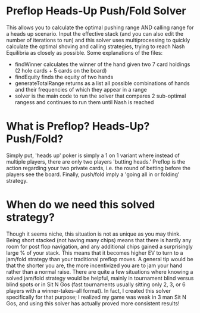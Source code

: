 # Preflop Heads-Up Push/Fold Solver
This allows you to calculate the optimal pushing range AND calling range for a heads up scenario. Input the effective stack (and you can also edit the number of iterations to run) and this solver uses multiprocessing to quickly calculate the optimal shoving and calling strategies, trying to reach Nash Equilibria as closely as possible. 
Some explanations of the files: 
- findWinner calculates the winner of the hand given two 7 card holdings (2 hole cards + 5 cards on the board)
- findEquity finds the equity of two hands 
- generateTotalRange returns as a list all possible combinations of hands and their frequencies of which they appear in a range 
- solver is the main code to run the solver that compares 2 sub-optimal rangess and continues to run them until Nash is reached

# What is Preflop? Heads-Up? Push/Fold?
Simply put, 'heads up' poker is simply a 1 on 1 variant where instead of multiple players, there are only two players 'butting heads.' Preflop is the action regarding your two private cards, i.e. the round of betting before the players see the board. Finally, push/fold imply a 'going all in or folding' strategy. 

# When do we need this solved strategy?
Though it seems niche, this situation is not as unique as you may think. Being short stacked (not having many chips) means that there is hardly any room for post flop navigation, and any additional chips gained a surprisingly large % of your stack. This means that it becomes higher EV to turn to a jam/fold strategy than your traditional preflop moves. A general tip would be that the shorter you are, the more incentivized you are to jam your hand rather than a normal raise. There are quite a few situations where knowing a solved jam/fold strategy would be helpful, mainly  in tournament blind versus blind spots or in Sit N Gos (fast tournaments usually sitting only 2, 3, or 6 players with a winner-takes-all format). In fact, I created this solver specifically for that purpose; I realized my game was weak in 3 man Sit N Gos, and using this solver has actually proved more consistent results!
